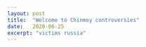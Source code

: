 ```yaml
---
layout: post
title:  "Welcome to Chinmoy controversies"
date:   2020-06-25
excerpt: "victims russia"
---
```

